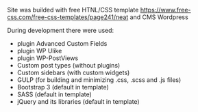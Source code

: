 Site was builded with free HTNL/CSS template https://www.free-css.com/free-css-templates/page241/neat and CMS Wordpress

During development there were used:

- plugin Advanced Custom Fields
- plugin WP Ulike
- plugin WP-PostViews
- Custom post types (without plugins)
- Custom sidebars (with custom widgets)
- GULP (for building and minimizing .css, .scss and .js files)
- Bootstrap 3 (default in template)
- SASS (default in template)
- jQuery and its libraries (default in template)



